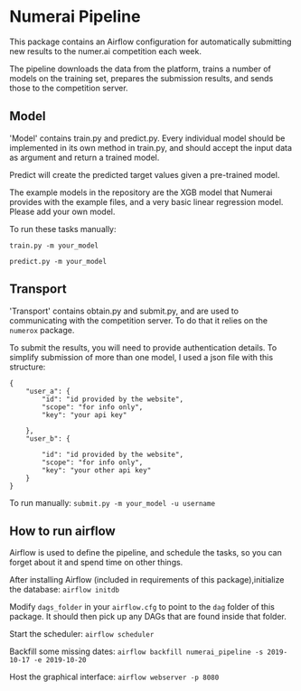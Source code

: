 # Numerai Pipeline
This package contains an Airflow configuration for automatically submitting new results to the numer.ai competition each week.

The pipeline downloads the data from the platform, trains a number of models on the training set, prepares the submission results, and sends those to the competition server.

## Model
'Model' contains train.py and predict.py. Every individual model should be implemented in its own method in train.py, and should accept the input data as argument and return a trained model. 

Predict will create the predicted target values given a pre-trained model.

The example models in the repository are the XGB model that Numerai provides with the example files, and a very basic linear regression model. Please add your own model.

To run these tasks manually:

`train.py -m your_model`

`predict.py -m your_model`

## Transport
'Transport' contains obtain.py and submit.py, and are used to communicating with the competition server. To do that it relies on the `numerox` package.

To submit the results, you will need to provide authentication details. To simplify submission of more than one model, I used a json file with this structure:

```
{
    "user_a": {
        "id": "id provided by the website",
        "scope": "for info only",
        "key": "your api key"

    },
    "user_b": {

        "id": "id provided by the website",
        "scope": "for info only",
        "key": "your other api key"
    }
}
```

To run manually:
`submit.py -m your_model -u username`

## How to run airflow 
Airflow is used to define the pipeline, and schedule the tasks, so you can forget about it and spend time on other things.

After installing Airflow (included in requirements of this package),initialize the database: `airflow initdb`

Modify `dags_folder` in your `airflow.cfg` to point to the `dag` folder of this package. It should then pick up any DAGs that are found inside that folder.

Start the scheduler: `airflow scheduler`

Backfill some missing dates: `airflow backfill numerai_pipeline -s 2019-10-17 -e 2019-10-20`

Host the graphical interface: `airflow webserver -p 8080`